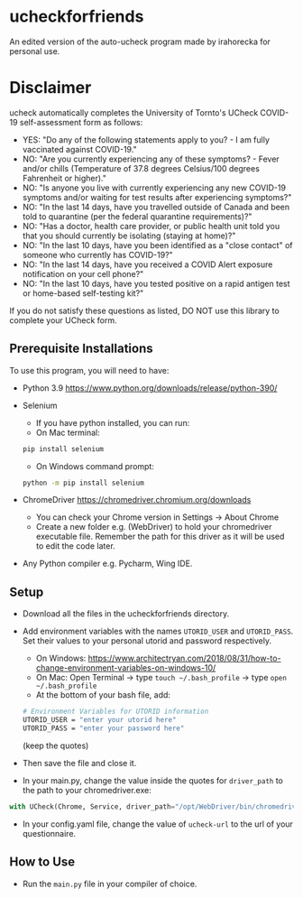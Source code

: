 # ucheckforfriends
An edited version of the auto-ucheck program made by irahorecka for personal use.

# Disclaimer
ucheck automatically completes the University of Tornto's UCheck COVID-19 self-assessment form as follows:
- YES: "Do any of the following statements apply to you? - I am fully vaccinated against COVID-19."
- NO: "Are you currently experiencing any of these symptoms? - Fever and/or chills (Temperature of 37.8 degrees Celsius/100 degrees Fahrenheit or higher)."
- NO: "Is anyone you live with currently experiencing any new COVID-19 symptoms and/or waiting for test results after experiencing symptoms?"
- NO: "In the last 14 days, have you travelled outside of Canada and been told to quarantine (per the federal quarantine requirements)?"
- NO: "Has a doctor, health care provider, or public health unit told you that you should currently be isolating (staying at home)?"
- NO: "In the last 10 days, have you been identified as a "close contact" of someone who currently has COVID-19?"
- NO: "In the last 14 days, have you received a COVID Alert exposure notification on your cell phone?"
- NO: "In the last 10 days, have you tested positive on a rapid antigen test or home-based self-testing kit?"

If you do not satisfy these questions as listed, DO NOT use this library to complete your UCheck form. 

## Prerequisite Installations
To use this program, you will need to have:
- Python 3.9 https://www.python.org/downloads/release/python-390/ 

- Selenium
  - If you have python installed, you can run: 
  - On Mac terminal:
  ```bash
  pip install selenium
  ```
  - On Windows command prompt:
  ```bash 
  python -m pip install selenium
  ```
  
- ChromeDriver https://chromedriver.chromium.org/downloads
  - You can check your Chrome version in Settings -> About Chrome
  - Create a new folder e.g. (WebDriver) to hold your chromedriver executable file. Remember the path for this driver as it will be used to edit the code later.

- Any Python compiler e.g. Pycharm, Wing IDE. 
  
## Setup
- Download all the files in the ucheckforfriends directory.
- Add environment variables with the names `UTORID_USER` and `UTORID_PASS`. Set their values to your personal utorid and password respectively. 
  - On Windows: https://www.architectryan.com/2018/08/31/how-to-change-environment-variables-on-windows-10/ 
  - On Mac: Open Terminal -> type `touch ~/.bash_profile` -> type `open ~/.bash_profile`
  - At the bottom of your bash file, add: 
  ```bash
  # Environment Variables for UTORID information
  UTORID_USER = "enter your utorid here"
  UTORID_PASS = "enter your password here"
  ```
  (keep the quotes)
  
 - Then save the file and close it.
  
- In your main.py, change the value inside the quotes for `driver_path` to the path to your chromedriver.exe:

```python
with UCheck(Chrome, Service, driver_path="/opt/WebDriver/bin/chromedriver") as ucheck:
```

- In your config.yaml file, change the value of `ucheck-url` to the url of your questionnaire. 

## How to Use
- Run the `main.py` file in your compiler of choice.
